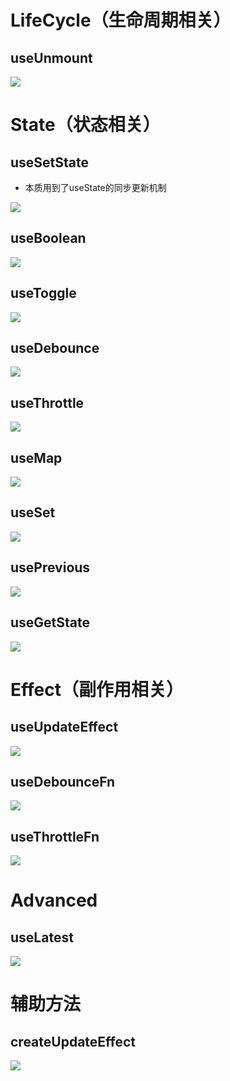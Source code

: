 # LifeCycle（生命周期相关）

## useUnmount

![](https://gitee.com/lao-jiawei/photo-gallery/raw/master/images/ahook/useUnmount.jfif)

# State（状态相关）

## useSetState

* 本质用到了useState的同步更新机制

![](https://gitee.com/lao-jiawei/photo-gallery/raw/master/images/useSetState.jfif)

## useBoolean

![](https://gitee.com/lao-jiawei/photo-gallery/raw/master/images/loadash/useBoolean.jfif)

## useToggle

![](https://gitee.com/lao-jiawei/photo-gallery/raw/master/images/useToggle.jfif)

## useDebounce

![](https://gitee.com/lao-jiawei/photo-gallery/raw/master/images/ahook/useDebounce.jfif)

## useThrottle

![](https://gitee.com/lao-jiawei/photo-gallery/raw/master/images/ahook/useThrottle.jfif)

## useMap

![](https://gitee.com/lao-jiawei/photo-gallery/raw/master/images/ahook/useMap.jfif)

## useSet

![](https://gitee.com/lao-jiawei/photo-gallery/raw/master/images/ahook/useSet.jfif)

## usePrevious

![](https://gitee.com/lao-jiawei/photo-gallery/raw/master/images/ahook/usePrevious.jfif)

## useGetState

![](https://gitee.com/lao-jiawei/photo-gallery/raw/master/images/ahook/useGetState.jfif)



# Effect（副作用相关）

## useUpdateEffect

![](https://gitee.com/lao-jiawei/photo-gallery/raw/master/images/ahook/useUpdateEffect.jfif)

## useDebounceFn

![](https://gitee.com/lao-jiawei/photo-gallery/raw/master/images/ahook/useDebounceFn.jfif)

## useThrottleFn

![](https://gitee.com/lao-jiawei/photo-gallery/raw/master/images/ahook/useThrottleFn.jfif)

# Advanced

## useLatest

![](https://gitee.com/lao-jiawei/photo-gallery/raw/master/images/ahook/useLatest.jfif)



# 辅助方法

## createUpdateEffect

![](https://gitee.com/lao-jiawei/photo-gallery/raw/master/images/loadash/createUpdateEffect.jfif)

